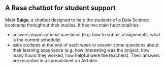 ## A Rasa chatbot for student support

Meet **Saige**, a chatbot designed to help the students of a Data Science bootcamp throughout their studies.
It has two main functionalities:
- answers organizational questions (e.g. how to submit assignments, what is the current schedule)
- asks students at the end of each week to answer some questions about their learning experience (e.g. how interesting was the project, how many hours they worked, how helpful were the teachers). Their answers are recorded in a spreadsheet on Airtable.
